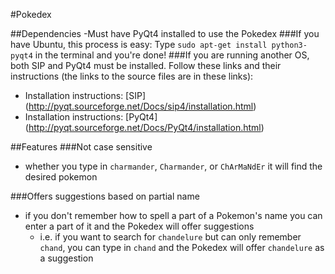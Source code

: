 #Pokedex

##Dependencies
  -Must have PyQt4 installed to use the Pokedex
###If you have Ubuntu, this process is easy:
Type `sudo apt-get install python3-pyqt4` in the terminal and you're done!
###If you are running another OS, both SIP and PyQt4 must be installed.
Follow these links and their instructions (the links to the source files are in these links):
  - Installation instructions: [SIP] (http://pyqt.sourceforge.net/Docs/sip4/installation.html)
  - Installation instructions: [PyQt4] (http://pyqt.sourceforge.net/Docs/PyQt4/installation.html)
  
##Features
###Not case sensitive
  - whether you type in `charmander`, `Charmander`, or `ChArMaNdEr` it will find the desired pokemon

###Offers suggestions based on partial name
  - if you don't remember how to spell a part of a Pokemon's name you can enter a part of it and the Pokedex will offer suggestions
    - i.e. if you want to search for `chandelure` but can only remember `chand`, you can type in `chand` and the Pokedex will offer `chandelure` as a suggestion
